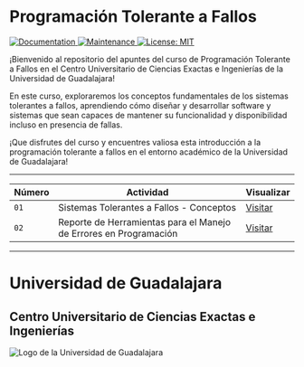 # Programación Tolerante a Fallos
<p>
  <a href="http://www.cucei.udg.mx/" target="_blank">
    <img alt="Documentation" src="https://img.shields.io/badge/UDG_-CUCEI-blue" target="_blank" />
  </a>
  <a href="https://github.com/Yuberley/Fault-Tolerant-Computing" target="_blank">
    <img alt="Maintenance" src="https://img.shields.io/badge/Construcci%C3%B3n-Si-green" target="_blank" />
  </a>
  <a href="https://github.com/Yuberley/Fault-Tolerant-Computing/blob/main/LICENSE" target="_blank">
    <img alt="License: MIT" src="https://img.shields.io/badge/License-MIT-yellow.svg" target="_blank" />
  </a>
</p>

¡Bienvenido al repositorio del apuntes del curso de Programación Tolerante a Fallos en el Centro Universitario de Ciencias Exactas e Ingenierías de la Universidad de Guadalajara!

En este curso, exploraremos los conceptos fundamentales de los sistemas tolerantes a fallos, aprendiendo cómo diseñar y desarrollar software y sistemas que sean capaces de mantener su funcionalidad y disponibilidad incluso en presencia de fallas.

¡Que disfrutes del curso y encuentres valiosa esta introducción a la programación tolerante a fallos en el entorno académico de la Universidad de Guadalajara!


---


| Número | Actividad | Visualizar |
| --- | --- | --- |
| `01` | Sistemas Tolerantes a Fallos - Conceptos | [Visitar](https://github.com/Yuberley/Fault-Tolerant-Computing/tree/main/course/1_concepts) |
| `02` | Reporte de Herramientas para el Manejo de Errores en Programación | [Visitar](https://github.com/Yuberley/Fault-Tolerant-Computing/tree/main/course/2_tool_handling) |


---
# Universidad de Guadalajara
## Centro Universitario de Ciencias Exactas e Ingenierías

![Logo de la Universidad de Guadalajara](http://www.cusur.udg.mx/es/sites/default/files/adjuntos/logo_udeg_color_horizontal_1.png)
